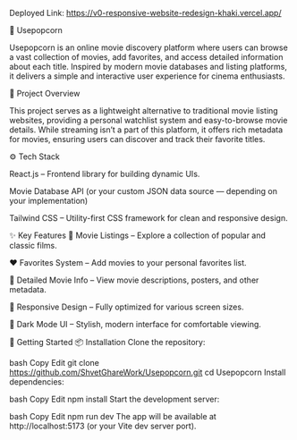 Deployed Link: https://v0-responsive-website-redesign-khaki.vercel.app/

🍿 Usepopcorn

Usepopcorn is an online movie discovery platform where users can browse a vast collection of movies, add favorites, and access detailed information about each title. Inspired by modern movie databases and listing platforms, it delivers a simple and interactive user experience for cinema enthusiasts.

📌 Project Overview

This project serves as a lightweight alternative to traditional movie listing websites, providing a personal watchlist system and easy-to-browse movie details. While streaming isn’t a part of this platform, it offers rich metadata for movies, ensuring users can discover and track their favorite titles.

⚙️ Tech Stack

React.js – Frontend library for building dynamic UIs.

Movie Database API (or your custom JSON data source — depending on your implementation)

Tailwind CSS – Utility-first CSS framework for clean and responsive design.

✨ Key Features
🎥 Movie Listings – Explore a collection of popular and classic films.

❤️ Favorites System – Add movies to your personal favorites list.

📃 Detailed Movie Info – View movie descriptions, posters, and other metadata.

📱 Responsive Design – Fully optimized for various screen sizes.

🌙 Dark Mode UI – Stylish, modern interface for comfortable viewing.

🚀 Getting Started
📦 Installation
Clone the repository:

bash
Copy
Edit
git clone https://github.com/ShvetGhareWork/Usepopcorn.git
cd Usepopcorn
Install dependencies:

bash
Copy
Edit
npm install
Start the development server:

bash
Copy
Edit
npm run dev
The app will be available at http://localhost:5173 (or your Vite dev server port).
